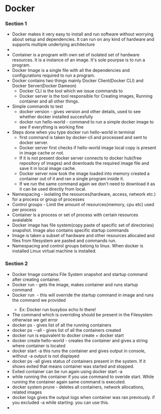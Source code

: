 # Docker

### Section 1

* Docker makes it very easy to install and run software without worrying about setup and dependencies. It can run on any kind of hardware and supports multiple underlying architecture
* 
* Container is a program with own set of isolated set of hardware resources. It is a instance of an image. It's sole pourpse is to run a program.
* Docker Image is a single file with all the dependencies and configurations required to run a program.
* Docker contains two things mainly Docker Client(Docker CLI) and Docker Server(Docker Dameon)
    * Docker CLI is the tool which we issue commands to
    * Docker server is the tool responsible for Creating images, Running container and all other things.
* Simple commands to test
    * docker version - gives version and other details, used to see whether docker installed succesfully
    * docker run hello-world - command to run a simple docker image to see if everything is working fine
* Steps done when you type docker run hello-world in terminal
    * first command is taken by docker-cli and processed and sent to docker server.
    * Docker server first checks if hello-world image local copy is present in image cache or not.
    * If it is not present docker server connects to docker hub(free repository of images) and downloads the required image file and save it in local image cache.
    * Docker server now took the image loaded into memory created a container out of it and ran a single program inside it.
    * If we run the same command again we don't need to download it as it can be used directly from local.
* Namespacing - isolating the resources(hardware, access, network etc.) for a process or group of processes 
* Control groups - Limit the amount of resources(memory, cpu etc) used per process
* Container is a process or set of process with certain resources avaialable
* Docker image has file system(copy paste of specific set of directories) snapshot. Image also contains specific startup commands
* Image is taken a subset of hardware and other resources allocated and files from filesystem are pasted and commands run.
* Namespacing and control groups belong to linux. When docker is installed Linux virtual machine is installed.

### Section 2
* Docker Image contains File System snapshot and startup command after creating container.
* Docker run <name of image> - gets the image, makes container and runs startup command
* Docker run <Image name> <some command> - this will override the startup command in image and runs the command we provided
   * Ex: Docker run busybox echo hi there!
* The command which is overriding should be present in the Filesystem otherwise we get error
* docker ps - gives list of all the running containers
* docker ps --all - gives list of all the containers created
* docker run is equivalent to docker create + docker start
* docker create hello-world - creates the container and gives a string where container is located
* docker start -a <string where container is> this runs the container and gives output in console, without -a output is not displayed
* docker ps -all gives status of containers present in the system. If it shows exited that means container was started and stopped.
* Exited container can be run again using docker start -a <container id>
* while running the container if you use command to overide start. While running the container again same command is executed.
* docker system prune - deletes all containers, network allocations, related images
* docker logs <container id> gives the output logs when container was ran previously. if you excluded -a while starting. you can use this.
* 
